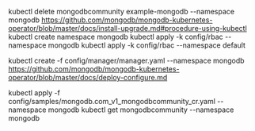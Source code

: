 kubectl delete mongodbcommunity example-mongodb --namespace mongodb
https://github.com/mongodb/mongodb-kubernetes-operator/blob/master/docs/install-upgrade.md#procedure-using-kubectl
kubectl create namespace mongodb
kubectl apply -k config/rbac --namespace mongodb
kubectl apply -k config/rbac --namespace default

kubectl create -f config/manager/manager.yaml --namespace mongodb
https://github.com/mongodb/mongodb-kubernetes-operator/blob/master/docs/deploy-configure.md

kubectl apply -f config/samples/mongodb.com_v1_mongodbcommunity_cr.yaml --namespace mongodb
kubectl get mongodbcommunity --namespace mongodb